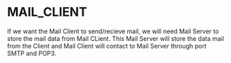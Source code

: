 # MAIL_CLIENT
If we want the Mail Client to send/recieve mail, we will need Mail Server to store the mail data from Mail CLient.
This Mail Server will store the data mail from the Client and Mail Client will contact to Mail Server through port SMTP and POP3. 
